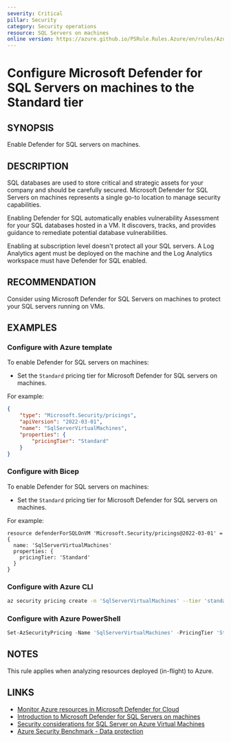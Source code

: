 ```yaml
---
severity: Critical
pillar: Security
category: Security operations
resource: SQL Servers on machines
online version: https://azure.github.io/PSRule.Rules.Azure/en/rules/Azure.Defender.SQLOnVM/
---
```


# Configure Microsoft Defender for SQL Servers on machines to the Standard tier

## SYNOPSIS

Enable Defender for SQL servers on machines.

## DESCRIPTION

SQL databases are used to store critical and strategic assets for your company and should be carefully secured.
Microsoft Defender for SQL Servers on machines represents a single go-to location to manage security capabilities.

Enabling Defender for SQL automatically enables vulnerability Assessment for your SQL databases hosted in a VM.
It discovers, tracks, and provides guidance to remediate potential database vulnerabilities.

Enabling at subscription level doesn't protect all your SQL servers.
A Log Analytics agent must be deployed on the machine and the Log Analytics workspace must have Defender for SQL enabled.

## RECOMMENDATION

Consider using Microsoft Defender for SQL Servers on machines to protect your SQL servers running on VMs.

## EXAMPLES

### Configure with Azure template

To enable Defender for SQL servers on machines:

- Set the `Standard` pricing tier for Microsoft Defender for SQL servers on machines.

For example:

```json
{
    "type": "Microsoft.Security/pricings",
    "apiVersion": "2022-03-01",
    "name": "SqlServerVirtualMachines",
    "properties": {
        "pricingTier": "Standard"
    }
}
```

### Configure with Bicep

To enable Defender for SQL servers on machines:

- Set the `Standard` pricing tier for Microsoft Defender for SQL servers on machines.

For example:

```bicep
resource defenderForSQLOnVM 'Microsoft.Security/pricings@2022-03-01' = {
  name: 'SqlServerVirtualMachines'
  properties: {
    pricingTier: 'Standard'
  }
}
```

### Configure with Azure CLI

```bash
az security pricing create -n 'SqlServerVirtualMachines' --tier 'standard'
```

### Configure with Azure PowerShell

```powershell
Set-AzSecurityPricing -Name 'SqlServerVirtualMachines' -PricingTier 'Standard'
```

## NOTES

This rule applies when analyzing resources deployed (in-flight) to Azure.

## LINKS

- [Monitor Azure resources in Microsoft Defender for Cloud](https://docs.microsoft.com/azure/architecture/framework/security/monitor-resources#virtual-machines)
- [Introduction to Microsoft Defender for SQL Servers on machines](https://docs.microsoft.com/azure/defender-for-cloud/defender-for-sql-usage)
- [Security considerations for SQL Server on Azure Virtual Machines](https://docs.microsoft.com/azure/azure-sql/virtual-machines/windows/security-considerations-best-practices?view=azuresql)
- [Azure Security Benchmark - Data protection](https://docs.microsoft.com/security/benchmark/azure/security-controls-v2-data-protection)
